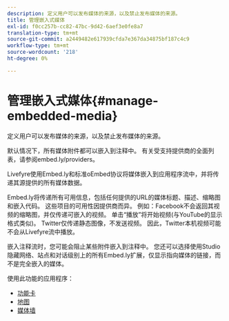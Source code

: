 ```yaml
---
description: 定义用户可以发布媒体的来源，以及禁止发布媒体的来源。
title: 管理嵌入式媒体
exl-id: f0cc257b-cc82-47bc-9d42-6aef3e0fe8a7
translation-type: tm+mt
source-git-commit: a2449482e617939cfda7e367da34875bf187c4c9
workflow-type: tm+mt
source-wordcount: '218'
ht-degree: 0%

---
```


# 管理嵌入式媒体{#manage-embedded-media}

定义用户可以发布媒体的来源，以及禁止发布媒体的来源。

默认情况下，所有媒体附件都可以嵌入到注释中。 有关受支持提供商的全面列表，请参阅embed.ly/providers。

Livefyre使用Embed.ly和标准oEmbed协议将媒体嵌入到应用程序流中，并将传递其源提供的所有媒体数据。

Embed.ly将传递所有可用信息，包括任何提供的URL的媒体标题、描述、缩略图和嵌入代码。 这些项目的可用性因提供商而异。 例如：Facebook不会返回其视频的缩略图，并仅传递可嵌入的视频。 单击“播放”将开始视频(与YouTube的显示格式类似)。 Twitter仅传递静态图像，不发送视频。 因此，Twitter本机视频可能不会从Livefyre流中播放。

嵌入注释流时，您可能会阻止某些附件嵌入到注释中。 您还可以选择使用Studio隐藏网络、站点和对话级别上的所有Embed.ly扩展，仅显示指向媒体的链接，而不是完全嵌入的媒体。

使用此功能的应用程序：

* [功能卡](/help/using/c-about-apps/c-feature-card-app/c-feature-card-app.md#c_feature_card_app)
* [地图](/help/using/c-about-apps/c-map-app/c-map-app.md#c_map_app)
* [媒体墙](/help/using/c-about-apps/c-media-wall-app/c-media-wall-app.md#c_media_wall_app)
